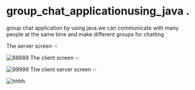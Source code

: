 # group_chat_applicationusing_java .
group chat application by using java.we can communicate with many people at the same time and make different groups for chatting

The server screen -:

![88888](https://user-images.githubusercontent.com/68479220/155333130-00c22f48-1e61-47b6-bb9d-6f14ff9d7a75.png)
The client screen -:

![99999](https://user-images.githubusercontent.com/68479220/155333276-1c64c657-eed2-49ae-8d79-e420419c5e32.png)
The client server screen  -:

![hhhh](https://user-images.githubusercontent.com/68479220/155333359-d7c269c1-9c72-4d8e-9bfa-8e17d141edde.png)
